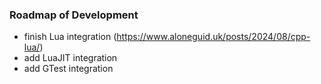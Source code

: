 ### Roadmap of Development

- finish Lua integration (https://www.aloneguid.uk/posts/2024/08/cpp-lua/)
- add LuaJIT integration
- add GTest integration